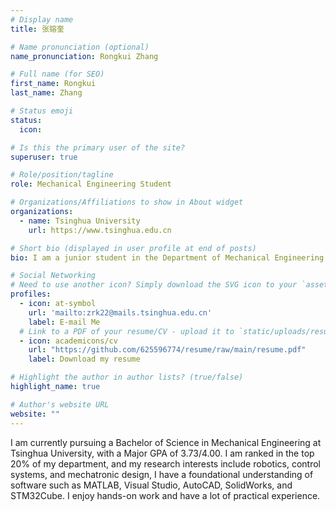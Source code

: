 ```yaml
---
# Display name
title: 张镕奎

# Name pronunciation (optional)
name_pronunciation: Rongkui Zhang

# Full name (for SEO)
first_name: Rongkui
last_name: Zhang

# Status emoji
status:
  icon:

# Is this the primary user of the site?
superuser: true

# Role/position/tagline
role: Mechanical Engineering Student

# Organizations/Affiliations to show in About widget
organizations:
  - name: Tsinghua University
    url: https://www.tsinghua.edu.cn

# Short bio (displayed in user profile at end of posts)
bio: I am a junior student in the Department of Mechanical Engineering at Tsinghua University. Research interests include robotics control, trajectory planning, and related fields. I have a foundational understanding of software such as MATLAB, Visual Studio, AutoCAD, SolidWorks, and STM32Cube.

# Social Networking
# Need to use another icon? Simply download the SVG icon to your `assets/media/icons/` folder.
profiles:
  - icon: at-symbol
    url: 'mailto:zrk22@mails.tsinghua.edu.cn'
    label: E-mail Me
  # Link to a PDF of your resume/CV - upload it to `static/uploads/resume.pdf`
  - icon: academicons/cv
    url: "https://github.com/625596774/resume/raw/main/resume.pdf"
    label: Download my resume

# Highlight the author in author lists? (true/false)
highlight_name: true

# Author's website URL
website: ""
---
```


I am currently pursuing a Bachelor of Science in Mechanical Engineering at Tsinghua University, with a Major GPA of 3.73/4.00. I am ranked in the top 20% of my department, and my research interests include robotics, control systems, and mechatronic design, I have a foundational understanding of software such as MATLAB, Visual Studio, AutoCAD, SolidWorks, and STM32Cube. I enjoy hands-on work and have a lot of practical experience.